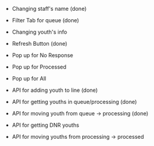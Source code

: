 - Changing staff's name (done)
- Filter Tab for queue (done)
- Changing youth's info
- Refresh Button (done)

- Pop up for No Response
- Pop up for Processed
- Pop up for All

- API for adding youth to line (done)
- API for getting youths in queue/processing (done)
- API for moving youth from queue -> processing (done)
- API for getting DNR youths
- API for moving youths from processing -> processed
